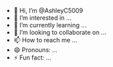 - 👋 Hi, I’m @AshleyC5009
- 👀 I’m interested in ...
- 🌱 I’m currently learning ...
- 💞️ I’m looking to collaborate on ...
- 📫 How to reach me ...
- 😄 Pronouns: ...
- ⚡ Fun fact: ...

<!---
AshleyC5009/AshleyC5009 is a ✨ special ✨ repository because its `README.md` (this file) appears on your GitHub profile.
You can click the Preview link to take a look at your changes.
---yelo>
